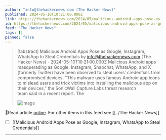 ```yaml
---
author: "info@thehackernews.com (The Hacker News)"
published: 2024-05-10T10:21:00.000Z
link: https://thehackernews.com/2024/05/malicious-android-apps-pose-as-google.html
id: https://thehackernews.com/2024/05/malicious-android-apps-pose-as-google.html
feed: "The Hacker News"
tags: []
pinned: false
---
```

> [!abstract] Malicious Android Apps Pose as Google, Instagram, WhatsApp to Steal Credentials by info@thehackernews.com (The Hacker News) - 2024-05-10T10:21:00.000Z
> Malicious Android apps masquerading as Google, Instagram, Snapchat, WhatsApp, and X (formerly Twitter) have been observed to steal users' credentials from compromised devices. "This malware uses famous Android app icons to mislead users and trick victims into installing the malicious app on their devices," the SonicWall Capture Labs threat research team said in a recent report. The
>
> ![image](https://blogger.googleusercontent.com/img/b/R29vZ2xl/AVvXsEgu7hyphenhyphennU2IYjiz-ihf3HI2sV7T0y8bp02Lny2zKl22QLmn60deJC7JrSYqlkAEihse0cDSvFoTKVWehDNwJHrR4xoMZOMSFkDUTBuDWNqQ6tbDT5Z7hZ784vbqPeKYUv9W9NFIV32gq8n_72bAOq0NcSHKiEtrKHmePuoQcgVdyRddlABJ3R4Q0upkj8NZG/s1600/apps.png)

🔗Read article [online](https://thehackernews.com/2024/05/malicious-android-apps-pose-as-google.html). For other items in this feed see [[../The Hacker News]].

- [ ] [[Malicious Android Apps Pose as Google, Instagram, WhatsApp to Steal Credentials]]
- - -

